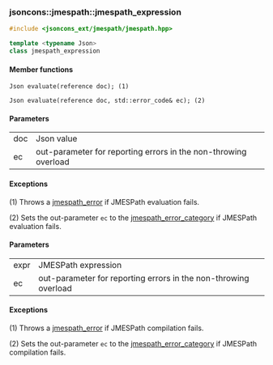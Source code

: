 ### jsoncons::jmespath::jmespath_expression

```cpp
#include <jsoncons_ext/jmespath/jmespath.hpp>

template <typename Json>
class jmespath_expression
```

#### Member functions

    Json evaluate(reference doc); (1)

    Json evaluate(reference doc, std::error_code& ec); (2)

#### Parameters

<table>
  <tr>
    <td>doc</td>
    <td>Json value</td> 
  </tr>
  <tr>
    <td>ec</td>
    <td>out-parameter for reporting errors in the non-throwing overload</td> 
  </tr>
</table>

#### Exceptions

(1) Throws a [jmespath_error](jmespath_error.md) if JMESPath evaluation fails.

(2) Sets the out-parameter `ec` to the [jmespath_error_category](jmespath_errc.md) if JMESPath evaluation fails. 

#### Parameters

<table>
  <tr>
    <td>expr</td>
    <td>JMESPath expression</td> 
  </tr>
  <tr>
    <td>ec</td>
    <td>out-parameter for reporting errors in the non-throwing overload</td> 
  </tr>
</table>

#### Exceptions

(1) Throws a [jmespath_error](jmespath_error.md) if JMESPath compilation fails.

(2) Sets the out-parameter `ec` to the [jmespath_error_category](jmespath_errc.md) if JMESPath compilation fails. 

